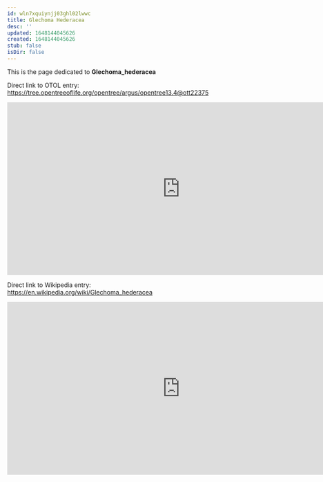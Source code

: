 ```yaml
---
id: wln7xquiynjj03ghl02lwwc
title: Glechoma Hederacea
desc: ''
updated: 1648144045626
created: 1648144045626
stub: false
isDir: false
---
```

This is the page dedicated to **Glechoma_hederacea**


Direct link to OTOL entry: https://tree.opentreeoflife.org/opentree/argus/opentree13.4@ott22375



<html>
    <body>
    <iframe src="https://tree.opentreeoflife.org/opentree/argus/opentree13.4@ott22375"
    width="800" height="400" frameborder="0" allowfullscreen> </iframe>
    </body>
</html>
    


Direct link to Wikipedia entry: https://en.wikipedia.org/wiki/Glechoma_hederacea



<html>
    <body>
    <iframe src="https://en.wikipedia.org/wiki/Glechoma_hederacea"
    width="800" height="400" frameborder="0" allowfullscreen> </iframe>
    </body>
</html>
    
